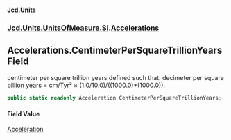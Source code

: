 #### [Jcd.Units](index.md 'index')

### [Jcd.Units.UnitsOfMeasure.SI](Jcd.Units.UnitsOfMeasure.SI.md 'Jcd.Units.UnitsOfMeasure.SI').[Accelerations](Accelerations.md 'Jcd.Units.UnitsOfMeasure.SI.Accelerations')

## Accelerations.CentimeterPerSquareTrillionYears Field

centimeter per square trillion years defined such that: decimeter per square billion years = cm/Tyr² ×
(1.0/10.0)/((1000.0)*(1000.0)).

```csharp
public static readonly Acceleration CentimeterPerSquareTrillionYears;
```

#### Field Value

[Acceleration](Acceleration.md 'Jcd.Units.UnitTypes.Acceleration')